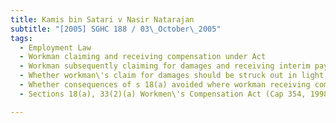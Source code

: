 ```yaml
---
title: Kamis bin Satari v Nasir Natarajan 
subtitle: "[2005] SGHC 188 / 03\_October\_2005"
tags:
  - Employment Law
  - Workman claiming and receiving compensation under Act
  - Workman subsequently claiming for damages and receiving interim payment
  - Whether workman\'s claim for damages should be struck out in light of s 18(a) of Act
  - Whether consequences of s 18(a) avoided where workman receiving compensation under genuine mistake
  - Sections 18(a), 33(2)(a) Workmen\'s Compensation Act (Cap 354, 1998 Rev Ed)

---
```


